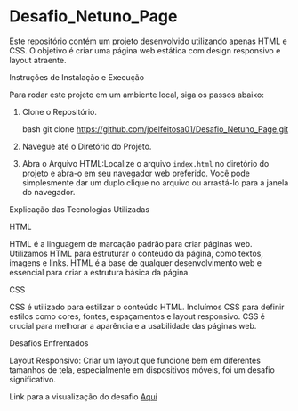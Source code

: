 # Desafio_Netuno_Page

Este repositório contém um projeto desenvolvido utilizando apenas HTML e CSS. O objetivo é criar uma página web estática com design responsivo e layout atraente.

Instruções de Instalação e Execução

Para rodar este projeto em um ambiente local, siga os passos abaixo:

1. Clone o Repositório.

    bash
    git clone https://github.com/joelfeitosa01/Desafio_Netuno_Page.git

2. Navegue até o Diretório do Projeto.
3. Abra o Arquivo HTML:Localize o arquivo `index.html` no diretório do projeto e abra-o em seu navegador web preferido. Você pode simplesmente dar um duplo clique no arquivo ou arrastá-lo para a janela do navegador.

Explicação das Tecnologias Utilizadas

HTML

HTML é a linguagem de marcação padrão para criar páginas web. Utilizamos HTML para estruturar o conteúdo da página, como textos, imagens e links. HTML é a base de qualquer desenvolvimento web e essencial para criar a estrutura básica da página.

CSS

CSS é utilizado para estilizar o conteúdo HTML. Incluímos CSS para definir estilos como cores, fontes, espaçamentos e layout responsivo. CSS é crucial para melhorar a aparência e a usabilidade das páginas web. 

Desafios Enfrentados

Layout Responsivo: Criar um layout que funcione bem em diferentes tamanhos de tela, especialmente em dispositivos móveis, foi um desafio significativo.

Link para a visualização do desafio <a href="https://joelfeitosa01.github.io/Desafio_Netuno_Page/">Aqui</a>
